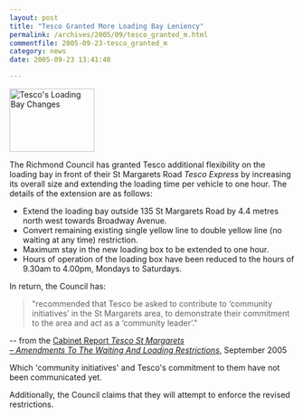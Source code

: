```yaml
---
layout: post
title: "Tesco Granted More Loading Bay Leniency"
permalink: /archives/2005/09/tesco_granted_m.html
commentfile: 2005-09-23-tesco_granted_m
category: news
date: 2005-09-23 13:41:48

---
```


<a href="/assets/images/2005/tesco_loading_bay.gif"><img src="/assets/images/2005/tesco_loading_bay-thumb.gif" width="150" height="112" alt="Tesco's Loading Bay Changes" class="photo right ignore" /></a>

The Richmond Council has granted Tesco additional flexibility on the loading bay in front of their St Margarets Road *Tesco Express* by increasing its overall size and extending the loading time per vehicle to one hour. The details of the extension are as follows:

-   Extend the loading bay outside 135 St Margarets Road by 4.4 metres north west towards Broadway Avenue.
-   Convert remaining existing single yellow line to double yellow line (no waiting at any time) restriction.
-   Maximum stay in the new loading box to be extended to one hour.
-   Hours of operation of the loading box have been reduced to the hours of 9.30am to 4.00pm, Mondays to Saturdays.

In return, the Council has:

> "recommended that Tesco be asked to contribute to ‘community initiatives’ in the St Margarets area, to demonstrate their commitment to the area and act as a ‘community leader’."

-- from the <a href="http://cabnet.richmond.gov.uk/mgConvert2PDF.asp?ID=9206">Cabinet Report <em>Tesco St Margarets<br />– Amendments To The Waiting And Loading Restrictions</em></a>, September 2005

Which 'community initiatives' and Tesco's commitment to them have not been communicated yet.

Additionally, the Council claims that they will attempt to enforce the revised restrictions.
